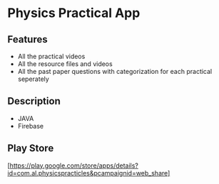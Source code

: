 # Physics Practical App
## Features
- All the practical videos
- All the resource files and videos
- All the past paper questions with categorization for each practical seperately

## Description
- JAVA
- Firebase

## Play Store 
[https://play.google.com/store/apps/details?id=com.al.physicspracticles&pcampaignid=web_share]
